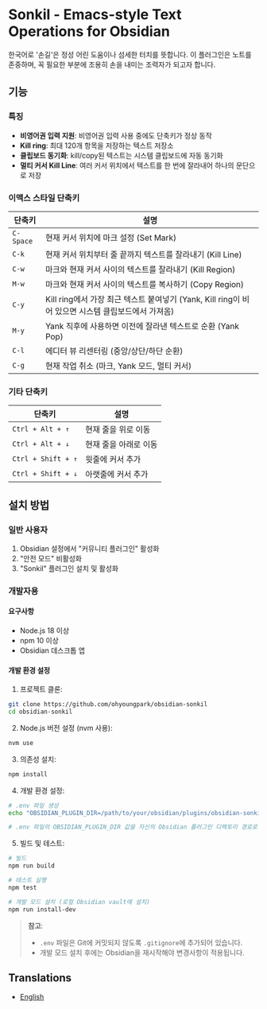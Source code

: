 # Sonkil - Emacs-style Text Operations for Obsidian

한국어로 '손길'은 정성 어린 도움이나 섬세한 터치를 뜻합니다.
이 플러그인은 노트를 존중하며, 꼭 필요한 부분에 조용히 손을 내미는 조력자가 되고자 합니다.

## 기능

### 특징
- __비영어권 입력 지원__: 비영어권 입력 사용 중에도 단축키가 정상 동작
- __Kill ring__: 최대 120개 항목을 저장하는 텍스트 저장소
- __클립보드 동기화__: kill/copy된 텍스트는 시스템 클립보드에 자동 동기화
- __멀티 커서 Kill Line__: 여러 커서 위치에서 텍스트를 한 번에 잘라내어 하나의 문단으로 저장

### 이맥스 스타일 단축키

| 단축키 | 설명 |
|-----------|-------------|
| `C-Space` | 현재 커서 위치에 마크 설정 (Set Mark) |
| `C-k` | 현재 커서 위치부터 줄 끝까지 텍스트를 잘라내기 (Kill Line) |
| `C-w` | 마크와 현재 커서 사이의 텍스트를 잘라내기 (Kill Region) |
| `M-w` | 마크와 현재 커서 사이의 텍스트를 복사하기 (Copy Region) |
| `C-y` | Kill ring에서 가장 최근 텍스트 붙여넣기 (Yank, Kill ring이 비어 있으면 시스템 클립보드에서 가져옴) |
| `M-y` | Yank 직후에 사용하면 이전에 잘라낸 텍스트로 순환 (Yank Pop) |
| `C-l` | 에디터 뷰 리센터링 (중앙/상단/하단 순환) |
| `C-g` | 현재 작업 취소 (마크, Yank 모드, 멀티 커서) |

### 기타 단축키

| 단축키 | 설명 |
|-----------|-------------|
| `Ctrl + Alt + ↑` | 현재 줄을 위로 이동 |
| `Ctrl + Alt + ↓` | 현재 줄을 아래로 이동 |
| `Ctrl + Shift + ↑` | 윗줄에 커서 추가 |
| `Ctrl + Shift + ↓` | 아랫줄에 커서 추가 |

## 설치 방법

### 일반 사용자

1. Obsidian 설정에서 "커뮤니티 플러그인" 활성화
2. "안전 모드" 비활성화
3. "Sonkil" 플러그인 설치 및 활성화

### 개발자용

#### 요구사항

- Node.js 18 이상
- npm 10 이상
- Obsidian 데스크톱 앱

#### 개발 환경 설정

1. 프로젝트 클론:

```bash
git clone https://github.com/ohyoungpark/obsidian-sonkil
cd obsidian-sonkil
```

2. Node.js 버전 설정 (nvm 사용):

```bash
nvm use
```

3. 의존성 설치:

```bash
npm install
```

4. 개발 환경 설정:

```bash
# .env 파일 생성
echo "OBSIDIAN_PLUGIN_DIR=/path/to/your/obsidian/plugins/obsidian-sonkil" > .env

# .env 파일의 OBSIDIAN_PLUGIN_DIR 값을 자신의 Obsidian 플러그인 디렉토리 경로로 수정
```

5. 빌드 및 테스트:

```bash
# 빌드
npm run build

# 테스트 실행
npm test

# 개발 모드 설치 (로컬 Obsidian vault에 설치)
npm run install-dev
```

> **참고**:
>
> - `.env` 파일은 Git에 커밋되지 않도록 `.gitignore`에 추가되어 있습니다.
> - 개발 모드 설치 후에는 Obsidian을 재시작해야 변경사항이 적용됩니다.

## Translations

- [English](README.md)
